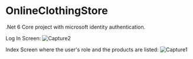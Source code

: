 # OnlineClothingStore
.Net 6 Core project with microsoft identity authentication.

Log In Screen:
![Capture2](https://user-images.githubusercontent.com/45015835/194958851-4f8519b3-f83b-4306-9ba3-8acb5b078ecc.PNG)

Index Screen where the user's role and the products are listed:
![Capture1](https://user-images.githubusercontent.com/45015835/194958900-bf2e072c-58e5-4f9d-9ce4-11f5cf3df7ce.PNG)
